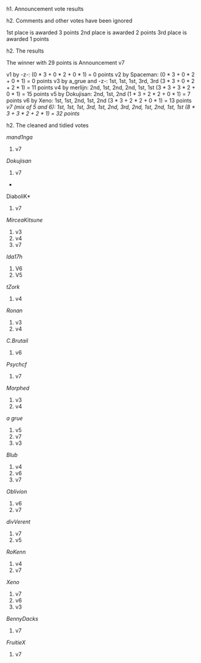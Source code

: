 h1. Announcement vote results

h2. Comments and other votes have been ignored

1st place is awarded 3 points
2nd place is awarded 2 points
3rd place is awarded 1 points

h2. The results

The winner with 29 points is Announcement v7

v1 by -z-: (0 * 3 + 0 * 2 + 0 * 1) = 0 points
v2 by Spaceman: (0 * 3 + 0 * 2 + 0 * 1) = 0 points
v3 by a_grue and -z-: 1st, 1st, 1st, 3rd, 3rd (3 * 3 + 0 * 2 + 2 * 1) = 11 points
v4 by merlijn: 2nd, 1st, 2nd, 2nd, 1st, 1st (3 * 3 + 3 * 2 + 0 * 1) = 15 points
v5 by Dokujisan: 2nd, 1st, 2nd (1 * 3 + 2 * 2 + 0 * 1) = 7 points
v6 by Xeno: 1st, 1st, 2nd, 1st, 2nd (3 * 3 + 2 * 2 + 0 * 1) = 13 points
*v7 (mix of 5 and 6): 1st, 1st, 1st, 3rd, 1st, 2nd, 3rd, 2nd, 1st, 2nd, 1st, 1st (8 * 3 + 3 * 2 + 2 * 1) = 32 points*

h2. The cleaned and tidied votes

*mand1nga*
1. v7

*Dokujisan*
1. v7
*
DiaboliK*
1. v7

*MirceaKitsune*
1. v3
2. v4
3. v7

*lda17h*
1. V6
2. V5

*tZork*
1. v4

*Ronan*
1. v3
2. v4

*C.Brutail*
1. v6

*Psychcf*
1. v7

*Morphed*
1. v3
2. v4

*a grue*
1. v5
2. v7
3. v3

*Blub*
1. v4
2. v6
3. v7

*Oblivion*
1. v6
2. v7

*divVerent*
1. v7
2. v5

*RoKenn*
1. v4
2. v7

*Xeno*
1. v7
2. v6
3. v3

*BennyDacks*
1. v7 

*FruitieX*
1. v7 
